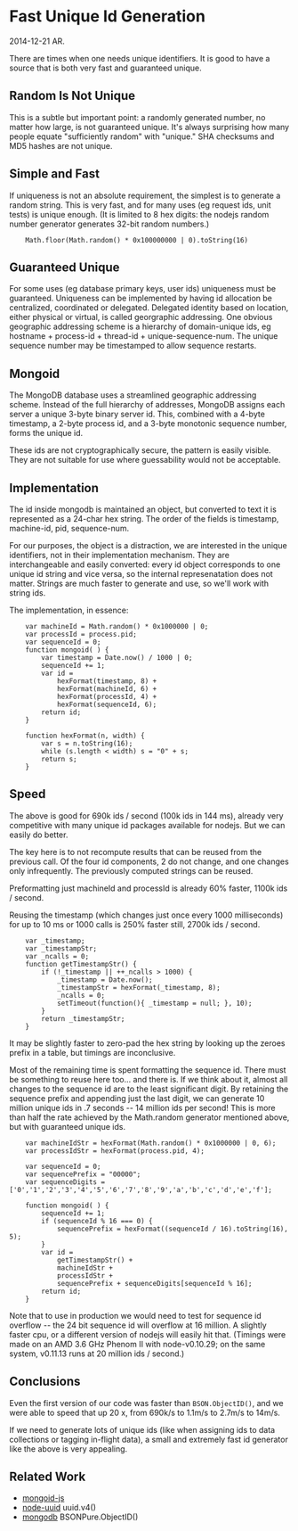 Fast Unique Id Generation
=========================

2014-12-21 AR.


There are times when one needs unique identifiers.  It is good to have a
source that is both very fast and guaranteed unique.


Random Is Not Unique
--------------------

This is a subtle but important point: a randomly generated number, no matter
how large, is not guaranteed unique.  It's always surprising how many people
equate "sufficiently random" with "unique."  SHA checksums and MD5 hashes are
not unique.

Simple and Fast
---------------

If uniqueness is not an absolute requirement, the simplest is to generate a
random string.  This is very fast, and for many uses (eg request ids, unit
tests) is unique enough.  (It is limited to 8 hex digits:  the nodejs random
number generator generates 32-bit random numbers.)

        Math.floor(Math.random() * 0x100000000 | 0).toString(16)


Guaranteed Unique
-----------------

For some uses (eg database primary keys, user ids) uniqueness must be
guaranteed.  Uniqueness can be implemented by having id allocation be
centralized, coordinated or delegated.  Delegated identity based on location,
either physical or virtual, is called georgraphic addressing.  One obvious
geographic addressing scheme is a hierarchy of domain-unique ids, eg hostname +
process-id + thread-id + unique-sequence-num.  The unique sequence number may
be timestamped to allow sequence restarts.


Mongoid
-------

The MongoDB database uses a streamlined geographic addressing scheme.  Instead
of the full hierarchy of addresses, MongoDB assigns each server a unique
3-byte binary server id.  This, combined with a 4-byte timestamp, a 2-byte
process id, and a 3-byte monotonic sequence number, forms the unique id.

These ids are not cryptographically secure, the pattern is easily visible.
They are not suitable for use where guessability would not be acceptable.


Implementation
--------------

The id inside mongodb is maintained an object, but converted to text it is
represented as a 24-char hex string.  The order of the fields is timestamp,
machine-id, pid, sequence-num.

For our purposes, the object is a distraction, we are interested in the unique
identifiers, not in their implementation mechanism.  They are interchangeable
and easily converted:  every id object corresponds to one unique id string and
vice versa, so the internal represenatation does not matter.  Strings are much
faster to generate and use, so we'll work with string ids.

The implementation, in essence:

        var machineId = Math.random() * 0x1000000 | 0;
        var processId = process.pid;
        var sequenceId = 0;
        function mongoid( ) {
            var timestamp = Date.now() / 1000 | 0;
            sequenceId += 1;
            var id =
                hexFormat(timestamp, 8) +
                hexFormat(machineId, 6) +
                hexFormat(processId, 4) +
                hexFormat(sequenceId, 6);
            return id;
        }

        function hexFormat(n, width) {
            var s = n.toString(16);
            while (s.length < width) s = "0" + s;
            return s;
        }

Speed
-----

The above is good for 690k ids / second (100k ids in 144 ms), already very
competitive with many unique id packages available for nodejs.  But we can
easily do better.

The key here is to not recompute results that can be reused from the previous
call.  Of the four id components, 2 do not change, and one changes only
infrequently.  The previously computed strings can be reused.

Preformatting just machineId and processId is already 60% faster, 1100k ids / second.

Reusing the timestamp (which changes just once every 1000 milliseconds) for up
to 10 ms or 1000 calls is 250% faster still, 2700k ids / second.

        var _timestamp;
        var _timestampStr;
        var _ncalls = 0;
        function getTimestampStr() {
            if (!_timestamp || ++_ncalls > 1000) {
                _timestamp = Date.now();
                _timestampStr = hexFormat(_timestamp, 8);
                _ncalls = 0;
                setTimeout(function(){ _timestamp = null; }, 10);
            }
            return _timestampStr;
        }

It may be slightly faster to zero-pad the hex string by looking up the
zeroes prefix in a table, but timings are inconclusive.

Most of the remaining time is spent formatting the sequence id.  There must be
something to reuse here too... and there is.  If we think about it, almost all
changes to the sequence id are to the least significant digit.
By retaining the sequence prefix and appending just the last digit, we can
generate 10 million unique ids in .7 seconds -- 14 million ids per second!
This is more than half the rate achieved by the Math.random generator
mentioned above, but with guaranteed unique ids.

        var machineIdStr = hexFormat(Math.random() * 0x1000000 | 0, 6);
        var processIdStr = hexFormat(process.pid, 4);

        var sequenceId = 0;
        var sequencePrefix = "00000";
        var sequenceDigits = ['0','1','2','3','4','5','6','7','8','9','a','b','c','d','e','f'];

        function mongoid( ) {
            sequenceId += 1;
            if (sequenceId % 16 === 0) {
                sequencePrefix = hexFormat((sequenceId / 16).toString(16), 5);
            }
            var id =
                getTimestampStr() +
                machineIdStr +
                processIdStr +
                sequencePrefix + sequenceDigits[sequenceId % 16];
            return id;
        }

Note that to use in production we would need to test for sequence id overflow
-- the 24 bit sequence id will overflow at 16 million.  A slightly faster cpu,
or a different version of nodejs will easily hit that.  (Timings were made on
an AMD 3.6 GHz Phenom II with node-v0.10.29; on the same system, v0.11.13 runs
at 20 million ids / second.)


Conclusions
-----------

Even the first version of our code was faster than `BSON.ObjectID()`, and we
were able to speed that up 20 x, from 690k/s to 1.1m/s to 2.7m/s to 14m/s.

If we need to generate lots of unique ids (like when assigning ids to data
collections or tagging in-flight data), a small and extremely fast id
generator like the above is very appealing.


Related Work
------------

- [mongoid-js](https://www.npmjs.com/package/mongoid-js)
- [node-uuid](https://npmjs.com/package/node-uuid) uuid.v4()
- [mongodb](https://www.npmjs.com/package/mongodb) BSONPure.ObjectID()
